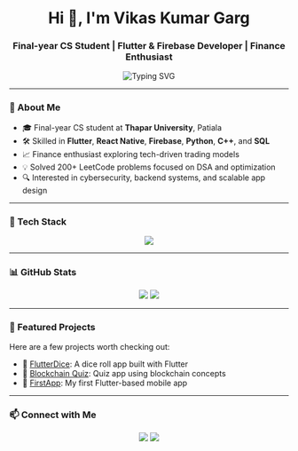 <h1 align="center">Hi 👋, I'm Vikas Kumar Garg</h1>
<h3 align="center">Final-year CS Student | Flutter & Firebase Developer | Finance Enthusiast</h3>

<p align="center">
  <img src="https://readme-typing-svg.demolab.com?font=Fira+Code&size=20&pause=1000&color=00F7FF&center=true&vCenter=true&width=435&lines=Mobile+App+Developer+%7C+Flutter+%26+React+Native;Backend+Engineer+%7C+Firebase+%26+Flask;Finance+%26+Data+Analysis+Enthusiast" alt="Typing SVG" />
</p>

---

### 🧠 About Me
- 🎓 Final-year CS student at **Thapar University**, Patiala  
- 🛠️ Skilled in **Flutter**, **React Native**, **Firebase**, **Python**, **C++**, and **SQL**  
- 📈 Finance enthusiast exploring tech-driven trading models  
- 💡 Solved 200+ LeetCode problems focused on DSA and optimization  
- 🔍 Interested in cybersecurity, backend systems, and scalable app design  

---

### 🚀 Tech Stack

<p align="center">
  <img src="https://skillicons.dev/icons?i=flutter,react,firebase,python,cpp,sql,dart,git,github,aws" />
</p>

---

### 📊 GitHub Stats

<p align="center">
  <img src="https://github-readme-stats.vercel.app/api?username=VikasKumarGarg01&show_icons=true&theme=radical" />
  <img src="https://github-readme-streak-stats.herokuapp.com/?user=VikasKumarGarg01&theme=radical" />
</p>

---

### 📌 Featured Projects

Here are a few projects worth checking out:
- 🎲 [FlutterDice](https://github.com/VikasKumarGarg01/FlutterDice): A dice roll app built with Flutter  
- 🔗 [Blockchain Quiz](https://github.com/VikasKumarGarg01/Blockchain): Quiz app using blockchain concepts  
- 📱 [FirstApp](https://github.com/VikasKumarGarg01/FirstApp): My first Flutter-based mobile app  

---

### 📫 Connect with Me

<p align="center">
  <a href="https://www.linkedin.com/in/vikaskumargarg09/" target="_blank"><img src="https://img.shields.io/badge/-LinkedIn-blue?style=flat-square&logo=linkedin" /></a>
  <a href="https://leetcode.com/u/VikasKumarGarg01/" target="_blank"><img src="https://img.shields.io/badge/-LeetCode-orange?style=flat-square&logo=leetcode" /></a>
</p>
